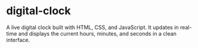 # digital-clock
A live digital clock built with HTML, CSS, and JavaScript. It updates in real-time and displays the current hours, minutes, and seconds in a clean interface.
